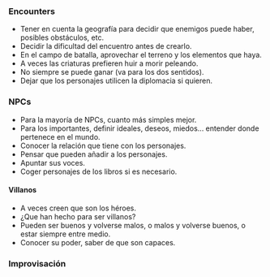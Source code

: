 ### Encounters
- Tener en cuenta la geografía para decidir que enemigos puede haber, posibles obstáculos, etc.
- Decidir la dificultad del encuentro antes de crearlo.
- En el campo de batalla, aprovechar el terreno y los elementos que haya.
- A veces las criaturas prefieren huir a morir peleando.
- No siempre se puede ganar (va para los dos sentidos).
- Dejar que los personajes utilicen la diplomacia si quieren.

### NPCs
- Para la mayoría de NPCs, cuanto más simples mejor.
- Para los importantes, definir ideales, deseos, miedos... entender donde pertenece en el mundo.
- Conocer la relación que tiene con los personajes.
- Pensar que pueden añadir a los personajes.
- Apuntar sus voces.
- Coger personajes de los libros si es necesario.
#### Villanos
- A veces creen que son los héroes.
- ¿Que han hecho para ser villanos?
- Pueden ser buenos y volverse malos, o malos y volverse buenos, o estar siempre entre medio.
- Conocer su poder, saber de que son capaces.

### Improvisación
